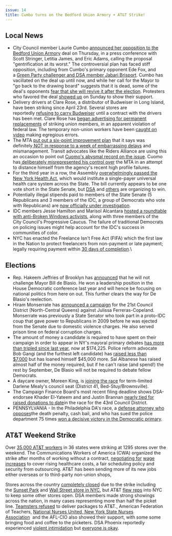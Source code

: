```yaml
---
issue: 14
title: Cumbo turns on the Bedford Union Armory + AT&T Strike!
---
```


## Local News
* City Council member Laurie Cumbo [announced her opposition to the Bedford Union Armory](https://ny.curbed.com/2017/5/18/15660384/bedford-union-armory-laurie-cumbo) deal on Thursday, in a press conference with Scott Stringer, Letitia James, and Eric Adams, calling the proposal "gentrification at its worst." The controversial plan has faced stiff opposition, including from Cumbo's primary opponent Ede Fox, and a [Green Party challenger and DSA member Jabari Brisport](http://gothamist.com/2017/04/07/green_party_jabari_brisport.php). Cumbo has vacillated on the deal up until now, and while her call for the Mayor to "go back to the drawing board" suggests that it is dead, some of the deal's opponents [fear that she will revive it after the election](http://www.nydailynews.com/new-york/brooklyn/city-councilwoman-takes-stand-brooklyn-armory-conversion-article-1.3177588). Protesters who favored the deal [showed up](https://patch.com/new-york/prospectheights/see-demonstrators-clash-outside-controversial-brooklyn-armory-site) on Sunday to show their support.
* Delivery drivers at Clare Rose, a distributor of Budweiser in Long Island, have been striking since April 23rd. Several stores are reportedly [refusing to carry Budweiser](https://www.facebook.com/TeamstersJointCouncil16/photos/a.355649304488194.98665.355613541158437/1338228069563641/?type=3&theater) until a contract with the drivers has been met. Clare Rose has [began advertising for permanent replacements](http://www.prnewswire.com/news-releases/teamsters-clare-rose-begins-replacing-long-island-strikers-300458814.html) of striking union members, in an apparent violation of federal law. The temporary non-union workers have been [caught on video](http://www.nydailynews.com/new-york/striking-union-drivers-substitutes-making-huge-errors-article-1.3160586) making egregious errors.
* The MTA [put out a six-point improvement plan](http://www.amny.com/news/mta-subway-improvement-plan-begins-at-eighth-avenue-stations-1.13638539) that it says was definitely[ NOT in response to a week of embarrassing delays](http://gothamist.com/2017/05/15/mta_subway_rehab.php) and mismanagement. Transit advocates like the Riders Alliance are using this an occasion to point out [Cuomo's abysmal record on the issue](http://nyc.streetsblog.org/2017/05/09/after-yet-another-subway-meltdown-wheres-cuomo/). Cuomo has[ deliberately misrepresented his control over](http://www.politico.com/states/new-york/albany/story/2017/05/18/governor-andrew-cuomo-no-longer-wants-to-be-associated-with-the-mta-112163) the MTA in an attempt to distance himself from the agency's recent high profile failures.
* For the third year in a row, the Assembly [overwhelmingly passed the New York Health Act](http://blog.timesunion.com/capitol/archives/274869/assembly-plans-to-pass-single-payer-health-bill-again/), which would institute a single-payer universal health care system across the State. The bill currently appears to be one vote short in the State Senate, but [DSA](http://dsa.nyc/nyhealthact/) and [others](http://www.nyhcampaign.org/) are organizing to win.
* Potentially illegal stipends paid to members of the State Senate (5 Republicans and 3 members of the IDC, a group of Democrats who vote with Republicans) are [now officially under investigation](https://www.nytimes.com/2017/05/18/nyregion/state-senate-committee-stipends-investigation.html).
* IDC members Jesse Hamilton and Marisol Alcantara [hosted a roundtable with anti-Broken Windows activists](http://observer.com/2017/05/independent-democratic-conference-idc-state-senate-broken-windows-nypd-de-blasio/), along with three members of the City Council's Progressive Caucus. The failure of traditional Democrats on policing issues might help account for the IDC's success in communities of color.
* NYC has enacted the Freelance Isn't Free Act (FIFA) which the first law in the Nation to protect freelancers from non-payment or late payment; legally requiring payment within [30 days of completion](http://www.natlawreview.com/article/reminder-nyc-s-freelance-isn-t-free-act-takes-effect-may-15).\

## Elections
* Rep. Hakeem Jeffries of Brooklyn has [announced](http://www.politico.com/states/new-york/whiteboard/2017/05/17/citing-democrats-fight-in-washington-rep-jeffries-says-he-will-not-run-for-mayor-8612142) that he will not challenge Mayor Bill de Blasio. He won a leadership position in the House Democratic conference last year and will hence be focusing on national politics from here on out. This further clears the way for De Blasio's reelection.
* Hiram Monserrate has [announced a campaign](http://www.politico.com/states/new-york/city-hall/story/2017/05/16/monserrate-seeks-to-challenge-ferreras-copeland-in-bid-for-city-council-112096) for the 21st Council District (North-Central Queens) against Julissa Ferreras-Copeland. Monserrate was previously a State Senator who took part in a proto-IDC coup that gave power to Republicans in 2009 before he was ejected from the Senate due to domestic violence charges. He also served prison time on federal corruption charges.
* The amount of money a candidate is required to have spent on their campaign in order to appear in NY's mayoral primary debates [has more than tripled since last year,](http://www.amny.com/opinion/columnists/mark-chiusano/how-much-money-defines-a-serious-mayoral-candidate-1.13641092) now at $174,225. Police reform advocate Bob Gangi (and the furthest left candidate) has [raised less than $7,000](http://www.gothamgazette.com/city/6938-the-may-mayoral-money-race) but has loaned himself $45,000 more. Sal Albanese has raised almost half of the money required, but if he can't raise (and spend!) the rest by September, De Blasio will not be required to debate fellow Democrats.
* A daycare owner, Moreen King, is [joining the race](https://www.dnainfo.com/new-york/20170516/bed-stuy/district-41-city-council-moreen-king) for term-limited Darlene Mealy's council seat (District 41, Bed-Stuy/Brownsville).
* The Campaign Finance Board's most recent filing deadline shows DSA-endorsee Khader El-Yateem and and Justin Brannan [nearly tied for raised donations to date](http://www.kingscountypolitics.com/campaign-finance-report-tongs-haul-moves-centention/)in the race for the 43rd Council District.
* PENNSYLVANIA - In the Philadelphia DA's race, a [defense attorney who opposes](https://theintercept.com/2017/05/16/meet-philadelphias-progressive-candidate-for-da-an-interview-with-larry-krasner/)the death penalty, cash bail, and who has sued the police department 75 times [won a decisive victory in the Democratic primary](http://www.philly.com/philly/news/pennsylvania/philadelphia/Krasner-holds-early-lead-in-Democratic-primary-for-DA-in-Philly.html).

## AT&T Weekend Strike
Over [35,000 AT&T workers](https://mobile.nytimes.com/2017/05/19/business/att-wireless-strike-union.html) in 36 states were striking at 1295 stores over the weekend. The Communications Workers of America (CWA) organized the strike after months of working without a contract, [negotiating for](http://www.foxbusiness.com/features/2017/05/20/about-37000-at-t-workers-go-on-three-day-strike.html) [wage increases](http://goodjobsatt.org/2017/01/19/on-strike-at-att/) to cover rising healthcare costs, a fair scheduling policy and security from outsourcing. AT&T has been sending more of its new jobs either overseas or to third-party non-union shops,

Stores across the country [completely closed](http://fortune.com/2017/05/20/strike-att-workers-store-closings/) due to the strike including the [Sunset Park](https://twitter.com/AshAgony/status/866036533744291841) and [Wall Street store in NYC](https://twitter.com/JuliaCarmel__/status/865655380524892160), but AT&T [flew reps](https://twitter.com/Mike_hugs/status/866030141864062976) into NYC to keep some other stores open. DSA members made strong showings across the nation, in many cases representing more than half the picket line. [Teamsters refused](https://twitter.com/TimDubnau/status/865945765377708034) to deliver packages to AT&T., American Federation of Teachers, [National Nurses United](https://twitter.com/RoseAnnDeMoro/status/866017011087822848),[ New York State Nurses Association](https://www.facebook.com/VZWrising/photos/pcb.938506416291569/938506376291573/?type=3&theater)  and the AFL-CIO also showed their support, with some some bringing food and coffee to the picketers. DSA Phoenix reportedly experienced [violent intimidation](https://twitter.com/DSA_Phoenix/status/865941074836992001) but [everyone is okay](https://twitter.com/DSA_Phoenix/status/865784760164954112).
